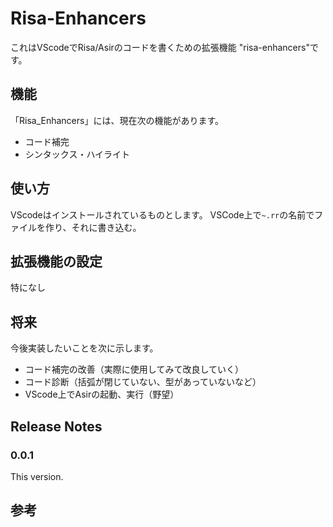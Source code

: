 # Risa-Enhancers 

これはVScodeでRisa/Asirのコードを書くための拡張機能 "risa-enhancers"です。

## 機能

「Risa_Enhancers」には、現在次の機能があります。

- コード補完
- シンタックス・ハイライト


## 使い方
VScodeはインストールされているものとします。
VSCode上で`~.rr`の名前でファイルを作り、それに書き込む。

## 拡張機能の設定
特になし

## 将来

今後実装したいことを次に示します。
- コード補完の改善（実際に使用してみて改良していく）
- コード診断（括弧が閉じていない、型があっていないなど）
- VScode上でAsirの起動、実行（野望）


## Release Notes


### 0.0.1

This version.

## 参考
